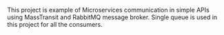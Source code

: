This project is example of Microservices communication in simple APIs using MassTransit and RabbitMQ message broker. Single queue is used in this project for all the consumers.
